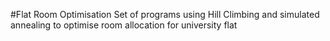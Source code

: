 #Flat Room Optimisation
Set of programs using Hill Climbing and simulated annealing to optimise room allocation for university flat
